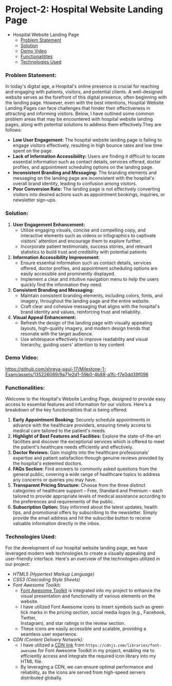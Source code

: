 # Project-2: Hospital Website Landing Page

- Hospital Website Landing Page
    - [Problem Statement](#problem-statement)
    - [Solution](#solution)
    - [Demo Video](#demo-video)
    - [Functionalitites](#functionalities)
    - [Technologies Used](#technologies-used)

### Problem Statement:

In today's digital age, a Hospital's online presence is crucial for reaching and engaging with patients, visitors, and potential clients. A well-designed website serves as the forefront of this digital presence, often beginning with the landing page. However, even with the best intentions, Hospital Website Landing Pages can face challenges that hinder their effectiveness in attracting and informing visitors. Below, I have outlined some common problem areas that may be encountered with hospital website landing pages, along with potential solutions to address them effectively.They are follows: 

* <strong>Low User Engagement:</strong> The hospital website landing page is failing to engage visitors effectively, resulting in high bounce rates and low time spent on the page.
* <strong>Lack of Information Accessibility:</strong> Users are finding it difficult to locate essential information such as contact details, services offered, doctor profiles, and appointment scheduling options on the landing page.
* <strong>Inconsistent Branding and Messaging:</strong> The branding elements and messaging on the landing page are inconsistent with the hospital's overall brand identity, leading to confusion among visitors.
* <strong>Poor Conversion Rate:</strong> The landing page is not effectively converting visitors into desired actions such as appointment bookings, inquiries, or newsletter sign-ups.

### Solution:

<ol>
    <li>
        <strong>User Engagement Enhancement:</strong>
        <ul>
            <li>Utilize engaging visuals, concise and compelling copy, and interactive elements such as videos or infographics to captivate visitors' attention and encourage them to explore further.</li>
            <li>Incorporate patient testimonials, success stories, and relevant statistics to build trust and credibility with potential patients</li>
        </ul>
    </li>
    <li>
        <strong>Information Accessibility Improvement:</strong>
        <ul>
            <li>Ensure essential information such as contact details, services offered, doctor profiles, and appointment scheduling options are easily accessible and prominently displayed.</li>
            <li>Implement a clear and intuitive navigation menu to help the users quickly find the information they need.</li>
        </ul>
    </li>
    <li>
        <strong>Consistent Branding and Messaging:</strong>
        <ul>
            <li>Maintain consistent branding elements, including colors, fonts, and imagery, throughout the landing page and the entire website.</li>
            <li>Craft clear and cohesive messaging that aligns with the hospital's brand identity and values, reinforcing trust and reliability.</li>
        </ul>
    </li>
    <li>
        <strong>Visual Appeal Enhancement:</strong>
        <ul>
            <li>Refresh the design of the landing page with visually appealing layouts, high-quality imagery, and modern design trends that resonate with the target audience.</li>
            <li>Use whitespace effectively to improve readability and visual hierarchy, guiding users' attention to key content </li>
        </ul>
    </li>
</ol>

### Demo Video:

https://github.com/shreya-paul-17/Milestone-1-Exam/assets/135226069/9a71e2d1-59b0-4b88-a1fc-f7e0dd39f096

### Functionalities:

Welcome to the Hospital's Website Landing Page, designed to provide easy access to essential features and information for our visitors. Here's a breakdown of the key functionalities that is being offered:

<ol>
    <li>
        <strong>Early Appointment Booking:</strong>
         Securely schedule appointments in advance with the healthcare providers, ensuring timely access to medical care tailored to the patient's needs.
    </li>
    <li>
        <strong>Highlight of Best Features and Facilities:</strong>
         Explore the state-of-the-art facilities and discover the exceptional services which is offered to meet the patient's healthcare needs efficiently and effectively.
    </li>
    <li>
        <strong>Doctor Reviews:</strong>
        Gain insights into the healthcare professionals' expertise and patient satisfaction through genuine reviews provided by the hospital's esteemed doctors.
    </li>
    <li>
        <strong>FAQs Section:</strong>
        Find answers to commonly asked questions from the general public, covering a wide range of healthcare topics to address any concerns or queries you may have.
    </li>
    <li>
        <strong>Transparent Pricing Structure:</strong>
         Choose from the three distinct categories of healthcare support – Free, Standard and Premium – each tailored to provide appropriate levels of medical assistance according to the preferences and requirements of the public.
    </li>
    <li>
        <strong>Subscription Option:</strong>
         Stay informed about the latest updates, health tips, and promotional offers by subscribing to the newsletter. Simply provide the email address and hit the subscribe button to receive valuable information directly in the inbox.
    </li>
</ol>

### Technologies Used:

For the development of our hospital website landing page, we have leveraged modern web technologies to create a visually appealing and user-friendly interface. Here's an overview of the technologies utilized in our project:

* *HTML5 (Hypertext Markup Language)*
* *CSS3 (Cascading Style Sheets)*
* *Font Awesome Toolkit:*
    - [Font Awesome Toolkit](https://fontawesome.com/) is integrated into my project to enhance the visual presentation and functionality of various elements on         the website.
    - I have utilized Font Awesome icons to insert symbols such as green tick marks in the pricing section, social media logos (e.g., Facebook, Twitter,         
      Instagram), and star ratings in the review section.
    - These icons are easily accessible and scalable, providing a seamless user experience.
* *CDN (Content Delivery Network):*
    - I have utilized a [CDN link](https://cdnjs.cloudflare.com/ajax/libs/font-awesome/6.5.1/css/all.min.css) from `https://cdnjs.com/libraries/font-awesome` for 
      Font Awesome Toolkit in my project, enabling me to efficiently access and integrate the required icon library into my HTML file.
    - By leveraging a CDN, we can ensure optimal performance and reliability, as the icons are served from high-speed servers distributed globally.








